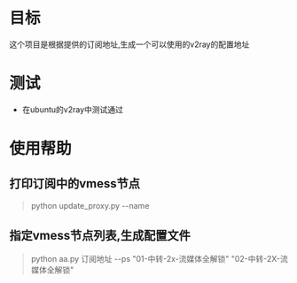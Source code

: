 # 目标
这个项目是根据提供的订阅地址,生成一个可以使用的v2ray的配置地址

# 测试
- 在ubuntu的v2ray中测试通过

# 使用帮助
## 打印订阅中的vmess节点
> python update_proxy.py --name

## 指定vmess节点列表,生成配置文件
> python aa.py 订阅地址 --ps "01-中转-2x-流媒体全解锁" "02-中转-2X-流媒体全解锁"
